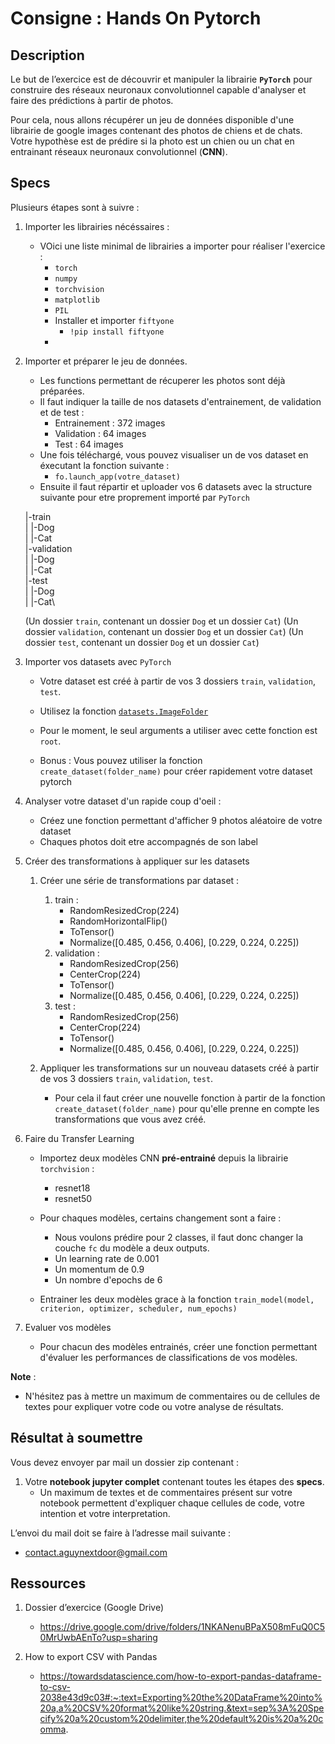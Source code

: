 # Consigne : Hands On Pytorch

## Description

Le but de l’exercice est de découvrir et manipuler la librairie **`PyTorch`** pour construire des réseaux neuronaux convolutionnel capable d'analyser et faire des prédictions à partir de photos.

Pour cela, nous allons récupérer un jeu de données disponible d'une librairie de google images contenant des photos de chiens et de chats.
Votre hypothèse est de prédire si la photo est un chien ou un chat en entrainant réseaux neuronaux convolutionnel (**CNN**).

## Specs

Plusieurs étapes sont à suivre :


1. Importer les librairies nécéssaires :

   - VOici une liste minimal de librairies a importer pour réaliser l'exercice :
     - `torch`
     - `numpy`
     - `torchvision`
     - `matplotlib`
     - `PIL`
     - Installer et importer `fiftyone`
         - `!pip install fiftyone`
     - 

2. Importer et préparer le jeu de données.

   - Les functions permettant de récuperer les photos sont déjà préparées.
   - Il faut indiquer la taille de nos datasets d'entrainement, de validation et de test :
       - Entrainement : 372 images
       - Validation : 64 images
       - Test : 64 images
   - Une fois téléchargé, vous pouvez visualiser un de vos dataset en éxecutant la fonction suivante :
       - `fo.launch_app(votre_dataset)`
   - Ensuite il faut répartir et uploader vos 6 datasets avec la structure suivante pour etre proprement importé par `PyTorch`

   |-train\
   |   |-Dog\
   |   |-Cat\
   |-validation\
   |   |-Dog\
   |   |-Cat\
   |-test\
   |   |-Dog\
   |   |-Cat\

   (Un dossier `train`, contenant un dossier `Dog` et un dossier `Cat`)
   (Un dossier `validation`, contenant un dossier `Dog` et un dossier `Cat`)
   (Un dossier `test`, contenant un dossier `Dog` et un dossier `Cat`)

3. Importer vos datasets avec `PyTorch`

   - Votre dataset est créé à partir de vos 3 dossiers `train`, `validation`, `test`.
   - Utilisez la fonction [`datasets.ImageFolder`](https://pytorch.org/vision/stable/datasets.html?highlight=imagefolder#torchvision.datasets.ImageFolder)
   - Pour le moment, le seul arguments a utiliser avec cette fonction est `root`.


   - Bonus : Vous pouvez utiliser la fonction `create_dataset(folder_name)` pour créer rapidement votre dataset pytorch

4. Analyser votre dataset d'un rapide coup d'oeil :

   - Créez une fonction permettant d'afficher 9 photos aléatoire de votre dataset
   - Chaques photos doit etre accompagnés de son label
  
5. Créer des transformations à appliquer sur les datasets

   1. Créer une série de transformations par dataset :
      1. train :
         - RandomResizedCrop(224)
         - RandomHorizontalFlip()
         - ToTensor()
         - Normalize([0.485, 0.456, 0.406], [0.229, 0.224, 0.225])
      2. validation :
         - RandomResizedCrop(256)
         - CenterCrop(224)
         - ToTensor()
         - Normalize([0.485, 0.456, 0.406], [0.229, 0.224, 0.225])
      3. test :
         - RandomResizedCrop(256)
         - CenterCrop(224)
         - ToTensor()
         - Normalize([0.485, 0.456, 0.406], [0.229, 0.224, 0.225])


   2. Appliquer les transformations sur un nouveau datasets créé à partir de vos 3 dossiers `train`, `validation`, `test`.
         - Pour cela il faut créer une nouvelle fonction à partir de la fonction `create_dataset(folder_name)` pour qu'elle prenne en compte les transformations que vous avez créé.

6. Faire du Transfer Learning

   - Importez deux modèles CNN **pré-entrainé** depuis la librairie `torchvision` :
       - resnet18
       - resnet50

   - Pour chaques modèles, certains changement sont a faire :
     - Nous voulons prédire pour 2 classes, il faut donc changer la couche `fc` du modèle a deux outputs.
     - Un learning rate de 0.001
     - Un momentum de 0.9
     - Un nombre d'epochs de 6

   - Entrainer les deux modèles grace à la fonction `train_model(model, criterion, optimizer, scheduler, num_epochs)`

7. Evaluer vos modèles
   
   - Pour chacun des modèles entrainés, créer une fonction permettant d'évaluer les performances de classifications de vos modèles.

**Note** :

   - N'hésitez pas à mettre un maximum de commentaires ou de cellules de textes pour expliquer votre code ou votre analyse de résultats.

## Résultat à soumettre

Vous devez envoyer par mail un dossier zip contenant :

1. Votre **notebook jupyter complet** contenant toutes les étapes des **specs**.
   - Un maximum de textes et de commentaires présent sur votre notebook permettent d'expliquer chaque cellules de code, votre intention et votre interpretation.

L’envoi du mail doit se faire à l’adresse mail suivante :

- contact.aguynextdoor@gmail.com

## Ressources

1. Dossier d’exercice (Google Drive)

   - https://drive.google.com/drive/folders/1NKANenuBPaX508mFuQ0C50MrUwbAEnTo?usp=sharing

2. How to export CSV with Pandas

   - https://towardsdatascience.com/how-to-export-pandas-dataframe-to-csv-2038e43d9c03#:~:text=Exporting%20the%20DataFrame%20into%20a,a%20CSV%20format%20like%20string.&text=sep%3A%20Specify%20a%20custom%20delimiter,the%20default%20is%20a%20comma.
